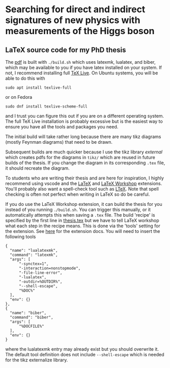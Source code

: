 # Searching for direct and indirect signatures of new physics with measurements of the Higgs boson

##  LaTeX source code for my PhD thesis

The [pdf](thesis.pdf) is built with `./build.sh` which uses latexmk, lualatex, and biber, which may be available to you if you have latex installed on your system. If not, I recommend installing full [TeX Live](https://www.tug.org/texlive/). On Ubuntu systems, you will be able to do this with
```
sudo apt install texlive-full
```
or on Fedora
```
sudo dnf install texlive-scheme-full
```
and I trust you can figure this out if you are on a different operating system. The full TeX Live installation is probably excessive but is the easiest way to ensure you have all the tools and packages you need.

The initial build will take rather long because there are many tikz diagrams (mostly Feynman diagrams) that need to be drawn. 

Subsequent builds are much quicker because I use the tikz library *external* which creates pdfs for the diagrams in `tikz/` which are reused in future builds of the thesis. If you change the diagram in its corresponding `.tex` file, it should recreate the diagram.

To students who are writing their thesis and are here for inspiration, I highly recommend using vscode and the [LaTeX](https://marketplace.visualstudio.com/items?itemName=mathematic.vscode-latex) and [LaTeX Workshop](https://marketplace.visualstudio.com/items?itemName=James-Yu.latex-workshop) extensions. You'll probably also want a spell-check tool such as [LTeX](https://marketplace.visualstudio.com/items?itemName=valentjn.vscode-ltex). Note that spell checking is often not perfect when writing in LaTeX so do be careful.

If you do use the LaTeX Workshop extension, it can build the thesis for you instead of you running `./build.sh`. You can trigger this manually, or it automatically attempts this when saving a `.tex` file. The build 'recipe' is specified by the first line in [thesis.tex](thesis.tex#L1) but we have to tell LaTeX workshop what each step in the recipe means. This is done via the 'tools' setting for the extension. See [here](https://github.com/James-Yu/LaTeX-Workshop/wiki/Compile#latex-tools) for the extension docs. You will need to insert the following tools
```
{
  "name": "lualatexmk",
  "command": "latexmk",
  "args": [
      "-synctex=1",
      "-interaction=nonstopmode",
      "-file-line-error",
      "-lualatex",
      "-outdir=%OUTDIR%",
      "--shell-escape",
      "%DOC%"
  ],
  "env": {}
},
{
  "name": "biber",
  "command": "biber",
  "args": [
      "%DOCFILE%"
  ],
  "env": {}
}
```
where the lualatexmk entry may already exist but you should overwrite it. The default tool definition does not include `--shell-escape` which is needed for the tikz externalize library.